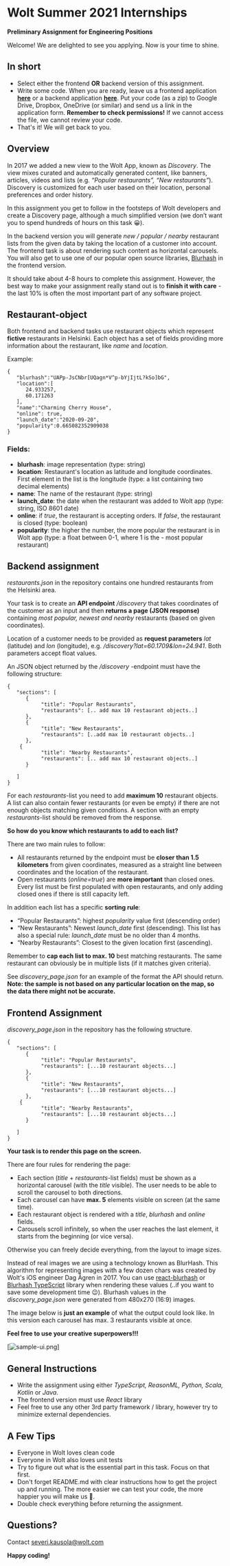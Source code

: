 # Wolt Summer 2021 Internships

**Preliminary Assignment for Engineering Positions**

Welcome! We are delighted to see you applying. Now is your time to shine.

## In short

- Select either the frontend **OR** backend version of this assignment.
- Write some code. When you are ready, leave us a frontend application **[here](https://wolt.com/en/jobs/posting/743999731488093)** or a backend application **[here](https://wolt.com/en/jobs/posting/743999731487668)**. Put your code (as a zip) to Google Drive, Dropbox, OneDrive (or similar) and send us a link in the application form. **Remember to check permissions!** If we cannot access the file, we cannot review your code.
- That's it! We will get back to you.

## Overview

In 2017 we added a new view to the Wolt App, known as _Discovery_. The view mixes curated and automatically generated content, like banners, articles, videos and lists (e.g. _“Popular restaurants”, “New restaurants”_). Discovery is customized for each user based on their location, personal preferences and order history.

In this assignment you get to follow in the footsteps of Wolt developers and create a Discovery page, although a much simplified version (we don’t want you to spend hundreds of hours on this task 😀).

In the backend version you will generate _new / popular / nearby_ restaurant lists from the given data by taking the location of a customer into account. The frontend task is about rendering such content as horizontal carousels. You will also get to use one of our popular open source libraries, [Blurhash](https://blurha.sh/) in the frontend version.

It should take about 4-8 hours to complete this assignment. However, the best way to make your assignment really stand out is to **finish it with care** - the last 10% is often the most important part of any software project.

## Restaurant-object

Both frontend and backend tasks use restaurant objects which represent **fictive** restaurants in Helsinki. Each object has a set of fields providing more information about the restaurant, like _name_ and _location_.

Example:

```
{
   "blurhash":"UAPp-JsCNbr[UQagn*V^p-bYjIjtL?kSo]bG",
   "location":[
      24.933257,
      60.171263
   ],
   "name":"Charming Cherry House",
   "online": true,
   "launch_date":"2020-09-20",
   "popularity":0.665082352909038
}
```

### Fields:

- **blurhash**: image representation (type: string)
- **location**: Restaurant's location as latitude and longitude coordinates. First element in the list is the longitude (type: a list containing two decimal elements)
- **name**: The name of the restaurant (type: string)
- **launch_date**: the date when the restaurant was added to Wolt app (type: string, ISO 8601 date)
- **online**: if _true_, the restaurant is accepting orders. If _false_, the restaurant is closed (type: boolean)
- **popularity**: the higher the number, the more popular the restaurant is in Wolt app (type: a float between 0-1, where 1 is the - most popular restaurant)

## Backend assignment

_restaurants.json_ in the repository contains one hundred restaurants from the Helsinki area.

Your task is to create an **API endpoint** _/discovery_ that takes coordinates of the customer as an input and then **returns a page (JSON response)** containing _most popular, newest and nearby_ restaurants (based on given coordinates).

Location of a customer needs to be provided as **request parameters** _lat_ (latitude) and _lon_ (longitude), e.g. _/discovery?lat=60.1709&lon=24.941_. Both parameters accept float values.

An JSON object returned by the _/discovery_ -endpoint must have the following structure:

```
{
   "sections": [
      {
           "title": "Popular Restaurants",
           "restaurants": [.. add max 10 restaurant objects..]
      },
      {
           "title": "New Restaurants",
           "restaurants": [..add max 10 restaurant objects..]
      },
 	{
           "title": "Nearby Restaurants",
           "restaurants": [.. add max 10 restaurant objects..]
      }

   ]
}
```

For each _restaurants_-list you need to add **maximum 10** restaurant objects. A list can also contain fewer restaurants (or even be empty) if there are not enough objects matching given conditions. A section with an empty _restaurants_-list should be removed from the response.

**So how do you know which restaurants to add to each list?**

There are two main rules to follow:

- All restaurants returned by the endpoint must be **closer than 1.5 kilometers** from given coordinates, measured as a straight line between coordinates and the location of the restaurant.
- Open restaurants (_online=true_) are **more important** than closed ones. Every list must be first populated with open restaurants, and only adding closed ones if there is still capacity left.

In addition each list has a specific **sorting rule**:

- “Popular Restaurants”: highest _popularity_ value first (descending order)
- “New Restaurants”: Newest _launch_date_ first (descending). This list has also a special rule: _launch_date_ must be no older than 4 months.
- “Nearby Restaurants”: Closest to the given location first (ascending).

Remember to **cap each list to max. 10** best matching restaurants. The same restaurant can obviously be in multiple lists (if it matches given criteria).

See _discovery_page.json_ for an example of the format the API should return. **Note: the sample is not based on any particular location on the map, so the data there might not be accurate.**

## Frontend Assignment

_discovery_page.json_ in the repository has the following structure.

```
{
   "sections": [
      {
           "title": "Popular Restaurants",
           "restaurants": [...10 restaurant objects...]
      },
      {
           "title": "New Restaurants",
           "restaurants": [...10 restaurant objects...]
      },
 	{
           "title": "Nearby Restaurants",
           "restaurants": [...10 restaurant objects...]
      }

   ]
}
```

**Your task is to render this page on the screen.**

There are four rules for rendering the page:

- Each section (_title_ + _restaurants_-list fields) must be shown as a horizontal carousel (with the _title_ visible). The user needs to be able to scroll the carousel to both directions.
- Each carousel can have **max. 5** elements visible on screen (at the same time).
- Each restaurant object is rendered with a _title_, _blurhash_ and _online_ fields.
- Carousels scroll infinitely, so when the user reaches the last element, it starts from the beginning (or vice versa).

Otherwise you can freely decide everything, from the layout to image sizes.

Instead of real images we are using a technology known as BlurHash. This algorithm for representing images with a few dozen chars was created by Wolt's iOS engineer Dag Ågren in 2017. You can use [react-blurhash](https://github.com/woltapp/react-blurhash) or [Blurhash TypeScript](https://github.com/woltapp/blurhash/tree/master/TypeScript) library when rendering these values (..if you want to save some development time 😉). Blurhash values in the _discovery_page.json_ were generated from 480x270 (16:9) images.

The image below is **just an example** of what the output could look like. In this version each carousel has max. 3 restaurants visible at once.

**Feel free to use your creative superpowers!!!**

[![sample-ui.png](https://i.postimg.cc/sXZHcjTX/sample-ui.png)]

## General Instructions

- Write the assignment using either _TypeScript, ReasonML, Python, Scala, Kotlin_ or _Java_.
- The frontend version must use _React_ library
- Feel free to use any other 3rd party framework / library, however try to minimize external dependencies.

## A Few Tips

- Everyone in Wolt loves clean code
- Everyone in Wolt also loves unit tests
- Try to figure out what is the essential part in this task. Focus on that first.
- Don't forget README.md with clear instructions how to get the project up and running. The more easier we can test your code, the more happier you will make us 🙂.
- Double check everything before returning the assignment.

## Questions?

Contact severi.kausola@wolt.com

**Happy coding!**

